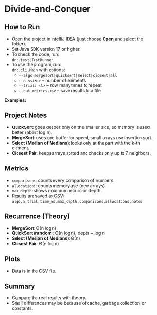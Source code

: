 # Divide-and-Conquer

## How to Run
- Open the project in IntelliJ IDEA (just choose **Open** and select the folder).
- Set Java SDK version 17 or higher.
- To check the code, run:  
  `dnc.test.TestRunner`
- To use the program, run:  
  `dnc.cli.Main` with options:
    - `--algo mergesort|quicksort|select|closest|all`
    - `--n <size>` – number of elements
    - `--trials <t>` – how many times to repeat
    - `--out metrics.csv` – save results to a file

**Examples:**


## Project Notes
- **QuickSort**: goes deeper only on the smaller side, so memory is used better (about log n).
- **MergeSort**: uses one buffer for speed, small arrays use insertion sort.
- **Select (Median of Medians)**: looks only at the part with the k-th element.
- **Closest Pair**: keeps arrays sorted and checks only up to 7 neighbors.

## Metrics
- `comparisons`: counts every comparison of numbers.
- `allocations`: counts memory use (new arrays).
- `max_depth`: shows maximum recursion depth.
- Results are saved as CSV:  
  `algo,n,trial,time_ns,max_depth,comparisons,allocations,notes`

## Recurrence (Theory)
- **MergeSort**: Θ(n log n)
- **QuickSort (random)**: Θ(n log n), depth ~ log n
- **Select (Median of Medians)**: Θ(n)
- **Closest Pair**: Θ(n log n)

## Plots
- Data is in the CSV file.

## Summary
- Compare the real results with theory.
- Small differences may be because of cache, garbage collection, or constants.
